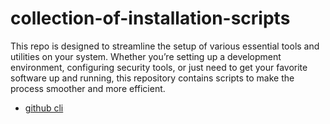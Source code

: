 # collection-of-installation-scripts

This repo is designed to streamline the setup of various essential tools and 
utilities on your system. Whether you’re setting up a development environment, 
configuring security tools, or just need to get your favorite software up and running, 
this repository contains scripts to make the process smoother and more efficient.

* [github cli]()
